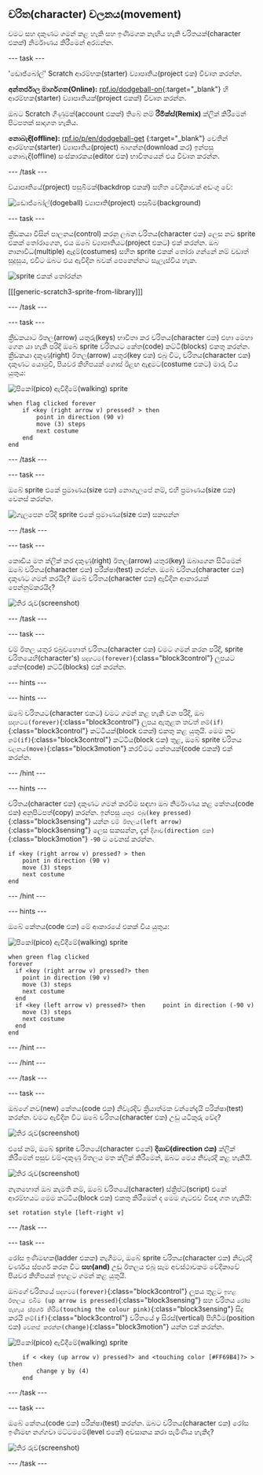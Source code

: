 ## චරිත(character) චලනය(movement)

වමට සහ දකුණට ගමන් කළ හැකි සහ ඉණිමගක නැඟිය හැකි චරිතයක්(character එකක්) නිර්මාණය කිරීමෙන් අරඹන්න.

\--- task \---

'ඩොජ්බෝල්' Scratch ආරම්භක(starter) ව්‍යාපෘතිය(project එක) විවෘත කරන්න.

**අන්තර්ජාල මාර්ගගත(Online):** [rpf.io/dodgeball-on](http://rpf.io/dodgeball-on){:target="_blank"} හි ආරම්භක(starter) ව්‍යාපෘතියක්(project එකක්) විවෘත කරන්න.

ඔබට Scratch ගිණුමක්(account එකක්) තිබේ නම් **රීමික්ස්(Remix)** ක්ලික් කිරීමෙන් පිටපතක් සාදාගත හැකිය.

**නොබැඳි(offline):** [rpf.io/p/en/dodgeball-get](http://rpf.io/p/en/dodgeball-get) {:target="_blank"} වෙතින් ආරම්භක(starter) ව්‍යාපෘතිය(project) බාගන්න(download කර) ඉන්පසු නොබැඳි(offline) සංස්කාරකය(editor එක) භාවිතයෙන් එය විවෘත කරන්න.

\--- /task \---

ව්යාපෘතියේ(project) පසුබිමක්(backdrop එකක්) සහිත වේදිකාවක් අඩංගු වේ:

![ඩොජ්බෝල්(dogeball) ව්‍යාපෘති(project) පසුබිම(background)](images/dodge-background.png)

\--- task \---

ක්‍රීඩකයා විසින් පාලනය(control) කරනු ලබන චරිතය(character එක) ලෙස නව sprite එකක් තෝරාගෙන, එය ඔබේ ව්‍යාපෘතියට(project එකට) එක් කරන්න. ඔබ නානාවිධ(multiple) ඇදුම්(costumes) සහිත sprite එකක් තෝරා ගන්නේ නම් වඩාත් සුදුසුය, එවිට ඔබට එය ඇවිදින බවක් පෙනෙන්නට සැලැස්විය හැක.

![sprite එකක් තෝරන්න](images/dodge-characters.png)

[[[generic-scratch3-sprite-from-library]]]

\--- /task \---

\--- task \---

ක්‍රීඩකයාට ඊතල(arrow) යතුරු(keys) භාවිතා කර චරිතය(character එක) එහා මෙහා ගෙන යා හැකි පරිදි ඔබේ sprite චරිතයට කේත(code) කට්ටි(blocks) එකතු කරන්න. ක්‍රීඩකයා දකුණු(right) ඊතල(arrow) යතුර(key එක) එබූ විට, චරිතය(character එක) දකුණට යොමුවී, පියවර කිහිපයක් ගොස් ඊළඟ ඇඳුමට(costume එකට) මාරු විය යුතුය:

![පිකෝ(pico) ඇවිදීමේ(walking) sprite](images/pico_walking_sprite.png)

```blocks3
when flag clicked forever
    if <key (right arrow v) pressed? > then
        point in direction (90 v)
        move (3) steps
        next costume
    end
end
```

\--- /task \---

\--- task \---

ඔබේ sprite එකේ ප්‍රමාණය(size එක) නොගැලපේ නම්, එහි ප්‍රමාණය(size එක) වෙනස් කරන්න.

![ගැලපෙන පරිදි sprite එකේ ප්‍රමාණය(size එක) සකසන්න](images/dodge-sprite-size-annotated.png)

\--- /task \---

\--- task \---

කොඩිය මත ක්ලික් කර දකුණු(right) ඊතල(arrow) යතුර(key) ඔබාගෙන සිටීමෙන් ඔබේ චරිතය(character එක) පරීක්ෂා(test) කරන්න. ඔබේ චරිතය(character එක) දකුණට ගමන් කරයිද? ඔබේ චරිතය(character එක) ඇවිදින ආකාරයක් පෙන්නුම්කරයිද?

![තිර රුව(screenshot)](images/dodge-walking.png)

\--- /task \---

\--- task \---

වම් ඊතල යතුර එබුවහොත් චරිතය(character එක) වමට ගමන් කරන පරිදි, sprite චරිතයෙහි(character's) `සදහටම(forever)`{:class="block3control"} ලුපයට කේත(code) කට්ටි(blocks) එක් කරන්න.

\--- hints \---

\--- hints \---

ඔබේ චරිතයට(character එකට) වමට ගමන් කළ හැකි වන පරිදි, ඔබ `සදහටම(forever)`{:class="block3control"} ලූපය ඇතුළත තවත් `නම්(if)`{:class="block3control"} කට්ටියක්(block එකක්) එකතු කළ යුතුයි. මෙම නව `නම්(if)`{:class="block3control"} කට්ටිය(block එක) තුළ, ඔබේ sprite චරිතය `චලනය(move)`{:class="block3motion"} කරවීමට කේතයක්(code එකක්) එක් කරන්න.

\--- /hint \---

\--- hints \---

චරිතය(character එක) දකුණට ගමන් කරවීම සඳහා ඔබ නිර්මාණය කළ කේතය(code එක) අනුපිටපත්(copy) කරන්න. ඉන්පසු `යතුර එබූ(key pressed)`{:class="block3sensing"} යන්න `වම් ඊතලය(left arrow)`{:class="block3sensing"} ලෙස සකසන්න, දැන් `දිශාව(direction එක)`{:class="block3motion"} `-90` ට වෙනස් කරන්න.

```blocks3
if <key (right arrow v) pressed? > then
    point in direction (90 v)
    move (3) steps
    next costume
end
```

\--- /hint \---

\--- hints \---

ඔබේ කේතය(code එක) මේ ආකාරයේ එකක් විය යුතුය:

![පිකෝ(pico) ඇවිදීමේ(walking) sprite](images/pico_walking_sprite.png)

```blocks3
when green flag clicked
forever
  if <key (right arrow v) pressed?> then
    point in direction (90 v)
    move (3) steps
    next costume
  end
  if <key (left arrow v) pressed?> then     point in direction (-90 v)
    move (3) steps
    next costume
  end
end
```

\--- /hint \---

\--- /hint \---

\--- /task \---

\--- task \---

ඔබගේ නව(new) කේතය(code එක) නිවැරදිව ක්‍රියාත්මක වන්නේදැයි පරික්ෂා(test) කරන්න. වමට ඇවිදින විට ඔබේ චරිතය(character එක) උඩු යටිකුරු වේද?

![තිර රුව(screenshot)](images/dodge-upside-down.png)

එසේ නම්, ඔබේ sprite චරිතයේ(character එකේ) **දිශාව(direction එක)** ක්ලික් කිරීමෙන් පසුව වම්-දකුණු ඊතලය මත ක්ලික් කිරීමෙන්, ඔබට මෙය නිවැරදි කළ හැකියි.

![තිර රුව(screenshot)](images/dodge-left-right-annotated.png)

නැතහොත් ඔබ කැමති නම්, ඔබේ චරිතයේ(character) ස්ක්‍රිප්ට්(script) එකේ ආරම්භයට මෙම කට්ටිය(block එක) එකතු කිරීමෙන් ද මෙම ගැටළුව විසඳා ගත හැකියි:

```blocks3
set rotation style [left-right v]
```

\--- /task \---

\--- task \---

රෝස ඉණිමඟක(ladder එකක) නැගීමට, ඔබේ sprite චරිතය(character එක) නිවැරදි වර්ණය ස්පර්ශ කරන විට **සහ(and)** උඩු ඊතලය එබූ සෑම අවස්ථාවකම වේදිකාවේ පියවර කිහිපයක් ඉහළට ගමන් කළ යුතුයි.

ඔබගේ චරිතයේ `සදහටම(forever)`{:class="block3control"} ලූපය තුළට `ඉහළ ඊතලය එබීම (up arrow is pressed)`{:class="block3sensing"} සහ චරිතය `රෝස පැහැය ස්පර්ශ කිරීම(touching the colour pink)`{:class="block3sensing"} සිදු කරයි `නම්(if)`{:class="block3control"} චරිතයේ `y` සිරස්(vertical) පිහිටීම(position එක) `වෙනස් කරන්න(change)`{:class="block3motion"} යන්න එක් කරන්න. 

![පිකෝ(pico) ඇවිදීමේ(walking) sprite](images/pico_walking_sprite.png)

```blocks3
    if < <key (up arrow v) pressed?> and <touching color [#FF69B4]?> > then
        change y by (4)
    end
```

\--- /task \---

\--- task \---

ඔබේ කේතය(code එක) පරීක්ෂා(test) කරන්න. ඔබට චරිතය(character එක) රෝස ඉණිමඟ නග්ගවා මට්ටමමේ(level එකේ) අවසානය කරා පැමිණිය හැකිද?

![තිර රුව(screenshot)](images/dodge-test-character.png)

\--- /task \---